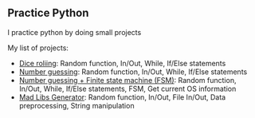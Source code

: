 ## Practice Python
I practice python by doing small projects

My list of projects:

- [Dice roliing](https://github.com/dangne/practicing-python/blob/master/dice_rolling.py):
    Random function, In/Out, While, If/Else statements
- [Number guessing](https://github.com/dangne/practicing-python/blob/master/number_guessing.py):
    Random function, In/Out, While, If/Else statements
- [Number guessing + Finite state machine (FSM)](https://github.com/dangne/practicing-python/blob/master/number_guessing_fsm.py):
    Random function, In/Out, While, If/Else statements, FSM, Get current OS information
- [Mad Libs Generator](https://github.com/dangne/practicing-python/tree/master/mad_libs):
    Random function, In/Out, File In/Out, Data preprocessing, String manipulation
